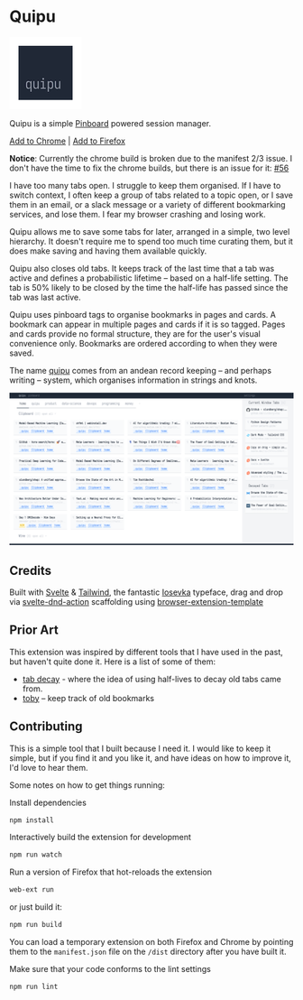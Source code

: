 # Quipu

![quipu](source/icon.png)

Quipu is a simple [Pinboard](http://pinboard.in) powered session manager.

[Add to Chrome](https://chrome.google.com/webstore/detail/quipu/ekiaicefngglagjldocoldkinmhegnjo) | [Add to Firefox](https://addons.mozilla.org/addon/quipu/)

**Notice**: Currently the chrome build is broken due to the manifest 2/3 issue. I don't have the time to fix the chrome builds, but there is an issue for it: [#56](https://github.com/janrito/quipu/issues/56)

I have too many tabs open. I struggle to keep them organised. If I have to switch context, I often keep a group of tabs related to a topic open, or I save them in an email, or a slack message or a variety of different bookmarking services, and lose them. I fear my browser crashing and losing work.

Quipu allows me to save some tabs for later, arranged in a simple, two level hierarchy. It doesn't require me to spend too much time curating them, but it does make saving and having them available quickly.

Quipu also closes old tabs. It keeps track of the last time that a tab was active and defines a probabilistic lifetime – based on a half-life setting. The tab is 50% likely to be closed by the time the half-life has passed since the tab was last active.

Quipu uses pinboard tags to organise bookmarks in pages and cards. A bookmark can appear in multiple pages and cards if it is so tagged. Pages and cards provide no formal structure, they are for the user's visual convenience only. Bookmarks are ordered according to when they were saved.

The name [quipu](https://en.wikipedia.org/wiki/Quipu) comes from an andean record keeping – and perhaps writing – system, which organises information in strings and knots.

![Preview](media/previewer.png)

## Credits

Built with [Svelte](https://svelte.dev/) & [Tailwind](https://tailwindcss.com/), the fantastic [Iosevka](https://typeof.net/Iosevka/) typeface, drag and drop via [svelte-dnd-action](https://github.com/isaacHagoel/svelte-dnd-action)
scaffolding using [browser-extension-template](https://github.com/fregante/browser-extension-template)

## Prior Art

This extension was inspired by different tools that I have used in the past, but haven't quite done it. Here is a list of some of them:

- [tab decay](https://github.com/benkehoe/tab-decay) - where the idea of using half-lives to decay old tabs came from.
- [toby](https://www.gettoby.com/) – keep track of old bookmarks

## Contributing

This is a simple tool that I built because I need it. I would like to keep it simple, but if you find it and you like it, and have ideas on how to improve it, I'd love to hear them.

Some notes on how to get things running:

Install dependencies

```sh
npm install
```

Interactively build the extension for development

```sh
npm run watch
```

Run a version of Firefox that hot-reloads the extension

```sh
web-ext run
```

or just build it:

```sh
npm run build
```

You can load a temporary extension on both Firefox and Chrome by pointing them to the `manifest.json` file on the `/dist` directory after you have built it.

Make sure that your code conforms to the lint settings

```
npm run lint
```
